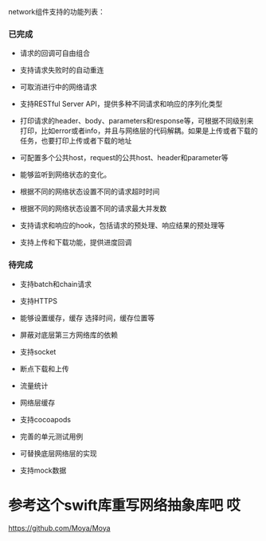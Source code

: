 network组件支持的功能列表：

### 已完成

- 请求的回调可自由组合

- 支持请求失败时的自动重连

- 可取消进行中的网络请求

- 支持RESTful Server API，提供多种不同请求和响应的序列化类型

- 打印请求的header、body、parameters和response等，可根据不同级别来打印，比如error或者info，并且与网络层的代码解耦。如果是上传或者下载的任务，也要打印上传或者下载的地址

- 可配置多个公共host，request的公共host、header和parameter等

- 能够监听到网络状态的变化。

- 根据不同的网络状态设置不同的请求超时时间

- 根据不同的网络状态设置不同的请求最大并发数

- 支持请求和响应的hook，包括请求的预处理、响应结果的预处理等

- 支持上传和下载功能，提供进度回调


### 待完成

- 支持batch和chain请求

- 支持HTTPS

- 能够设置缓存，缓存 选择时间，缓存位置等

- 屏蔽对底层第三方网络库的依赖

- 支持socket

- 断点下载和上传

- 流量统计

- 网络层缓存

- 支持cocoapods

- 完善的单元测试用例

- 可替换底层网络层的实现

- 支持mock数据

# 参考这个swift库重写网络抽象库吧 哎
https://github.com/Moya/Moya
